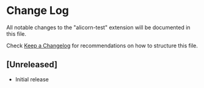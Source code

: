 # Change Log

All notable changes to the "alicorn-test" extension will be documented in this file.

Check [Keep a Changelog](http://keepachangelog.com/) for recommendations on how to structure this file.

## [Unreleased]

- Initial release
